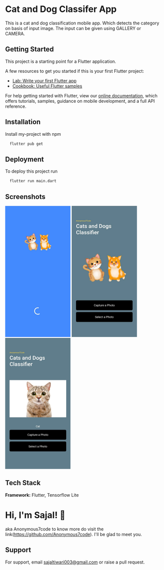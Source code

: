 
# Cat and Dog Classifer App

This is a cat and dog classification mobile app.
Which detects the category on basis of input image. The input can be given using GALLERY or CAMERA.

## Getting Started

This project is a starting point for a Flutter application.

A few resources to get you started if this is your first Flutter project:

- [Lab: Write your first Flutter app](https://flutter.dev/docs/get-started/codelab)
- [Cookbook: Useful Flutter samples](https://flutter.dev/docs/cookbook)

For help getting started with Flutter, view our
[online documentation](https://flutter.dev/docs), which offers tutorials,
samples, guidance on mobile development, and a full API reference.

## Installation

Install my-project with npm

```bash
  flutter pub get
```
    
## Deployment

To deploy this project run

```bash
  flutter run main.dart
```

  
## Screenshots

<img src="https://github.com/Anonymous7code/CatDogClassifier/blob/master/screenshots/Screenshot_20210810-224124.jpg" alt="ss" title="A cute kitten" width="210" height="420" />

<img src="https://github.com/Anonymous7code/CatDogClassifier/blob/master/screenshots/Screenshot_20210810-225508.jpg" alt="ss" title="A cute kitten" width="210" height="420" />

<img src="https://github.com/Anonymous7code/CatDogClassifier/blob/master/screenshots/Screenshot_20210810-225516.jpg" alt="ss" title="A cute kitten" width="210" height="420" />

  
## Tech Stack

**Framework:** Flutter, Tensorflow Lite



  
# Hi, I'm Sajal! 👋
aka Anonymous7code
to know more do visit the link(https://github.com/Anonymous7code). I'll be glad to meet you.


  
## Support

For support, email sajaltiwari003@gmail.com or raise a pull request.

  